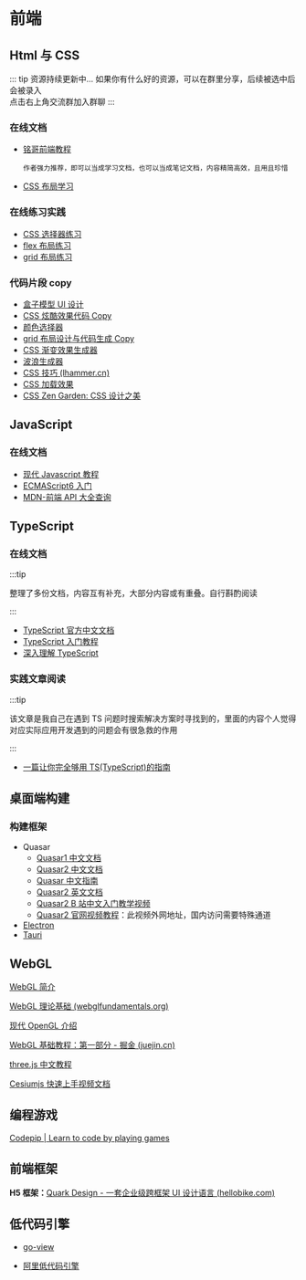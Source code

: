 # 前端

## Html 与 CSS

::: tip 资源持续更新中...
如果你有什么好的资源，可以在群里分享，后续被选中后会被录入 <br>
点击右上角交流群加入群聊
:::

### 在线文档

- [铭哥前端教程](https://learn.fuming.site/)

  ```
  作者强力推荐，即可以当成学习文档，也可以当成笔记文档，内容精简高效，且用且珍惜
  ```

- [CSS 布局学习](https://zh.learnlayout.com/toc.html)

### 在线练习实践

- [CSS 选择器练习](https://flukeout.github.io/)
- [flex 布局练习](http://flexboxfroggy.com/)
- [grid 布局练习](https://codepip.com/games/grid-garden/)

### 代码片段 copy

- [盒子模型 UI 设计](https://neumorphism.io/#e0e0e0)
- [CSS 炫酷效果代码 Copy](https://uiverse.io/)
- [颜色选择器](https://color.hailpixel.com/)
- [grid 布局设计与代码生成 Copy](https://cssgr.id/)
- [CSS 渐变效果生成器](https://cssgradient.io/)
- [波浪生成器](https://getwaves.io/)
- [CSS 技巧 (lhammer.cn)](https://lhammer.cn/You-need-to-know-css/#/)
- [CSS 加载效果](https://loading.io/css/)
- [CSS Zen Garden: CSS 设计之美](http://www.csszengarden.com/tr/zh-tw/214/)

## JavaScript

### 在线文档

- [现代 Javascript 教程](https://zh.javascript.info/)
- [ECMAScript6 入门](https://es6.ruanyifeng.com/#docs/destructuring)
- [MDN-前端 API 大全查询](https://developer.mozilla.org/zh-CN/)

## TypeScript

### 在线文档

:::tip

整理了多份文档，内容互有补充，大部分内容或有重叠。自行斟酌阅读

:::

- [TypeScript 官方中文文档](https://www.tslang.cn/docs/home.html)
- [TypeScript 入门教程](http://ts.xcatliu.com/introduction/index.html)
- [深入理解 TypeScript](https://jkchao.github.io/typescript-book-chinese/#why)

### 实践文章阅读

:::tip

该文章是我自己在遇到 TS 问题时搜索解决方案时寻找到的，里面的内容个人觉得对应实际应用开发遇到的问题会有很急救的作用

:::

- [一篇让你完全够用 TS(TypeScript)的指南](https://zhuanlan.zhihu.com/p/505175155)

## 桌面端构建

### 构建框架

- Quasar
  - [Quasar1 中文文档](http://www.quasarchs.com/)
  - [Quasar2 中文文档](https://quasar-cn.cn/)
  - [Quasar 中文指南](http://v0-16.quasarchs.com/guide/)
  - [Quasar2 英文文档](https://quasar.dev/)
  - [Quasar2 B 站中文入门教学视频](https://www.bilibili.com/video/BV1pA4y197Zc/?spm_id_from=333.788.video.desc.click&vd_source=4db4edf8e68a4ceac9f0a41212e6f026)
  - [Quasar2 官网视频教程](https://www.youtube.com/watch?v=CkHM8VLxuus)：此视频外网地址，国内访问需要特殊通道
- [Electron](https://www.electronjs.org/)
- [Tauri](https://tauri.app/zh/)

## WebGL

[WebGL 简介](https://dev.opera.com/articles/introduction-to-webgl-part-1/)

[WebGL 理论基础 (webglfundamentals.org)](https://webglfundamentals.org/webgl/lessons/zh_cn/)

[现代 OpenGL 介绍](https://duriansoftware.com/joe/An-intro-to-modern-OpenGL.-Table-of-Contents.html)

[WebGL 基础教程：第一部分 - 掘金 (juejin.cn)](https://juejin.cn/post/6844903760246882318)

[three.js 中文教程](https://www.three3d.cn/docs/index.html)

[Cesiumjs 快速上手视频文档](/learn/cesiumjs/index.md)

## 编程游戏

[Codepip | Learn to code by playing games](https://codepip.com/)

## 前端框架

**H5 框架：**[Quark Design - 一套企业级跨框架 UI 设计语言 (hellobike.com)](https://quark-design.hellobike.com/#/)

<!-- **微前端框架：**[零界-index (lingjie-js.github.io)](https://lingjie-js.github.io/lingjie/dist/page/docs/index.html) -->

## 低代码引擎

- [go-view](https://gitee.com/dromara/go-view?_from=gitee_search)

- [阿里低代码引擎](https://lowcode-engine.cn/)
